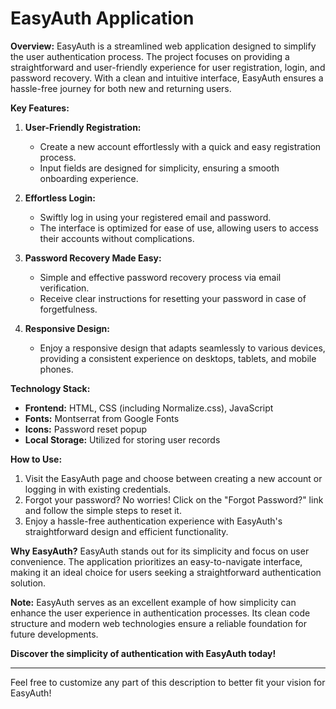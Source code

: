 # EasyAuth Application
**Overview:**
EasyAuth is a streamlined web application designed to simplify the user authentication process. The project focuses on providing a straightforward and user-friendly experience for user registration, login, and password recovery. With a clean and intuitive interface, EasyAuth ensures a hassle-free journey for both new and returning users.

**Key Features:**

1. **User-Friendly Registration:**
   - Create a new account effortlessly with a quick and easy registration process.
   - Input fields are designed for simplicity, ensuring a smooth onboarding experience.

2. **Effortless Login:**
   - Swiftly log in using your registered email and password.
   - The interface is optimized for ease of use, allowing users to access their accounts without complications.

3. **Password Recovery Made Easy:**
   - Simple and effective password recovery process via email verification.
   - Receive clear instructions for resetting your password in case of forgetfulness.

4. **Responsive Design:**
   - Enjoy a responsive design that adapts seamlessly to various devices, providing a consistent experience on desktops, tablets, and mobile phones.

**Technology Stack:**
- **Frontend:** HTML, CSS (including Normalize.css), JavaScript
- **Fonts:** Montserrat from Google Fonts
- **Icons:** Password reset popup
- **Local Storage:** Utilized for storing user records

**How to Use:**
1. Visit the EasyAuth page and choose between creating a new account or logging in with existing credentials.
2. Forgot your password? No worries! Click on the "Forgot Password?" link and follow the simple steps to reset it.
3. Enjoy a hassle-free authentication experience with EasyAuth's straightforward design and efficient functionality.

**Why EasyAuth?**
EasyAuth stands out for its simplicity and focus on user convenience. The application prioritizes an easy-to-navigate interface, making it an ideal choice for users seeking a straightforward authentication solution.

**Note:**
EasyAuth serves as an excellent example of how simplicity can enhance the user experience in authentication processes. Its clean code structure and modern web technologies ensure a reliable foundation for future developments.

**Discover the simplicity of authentication with EasyAuth today!**

---

Feel free to customize any part of this description to better fit your vision for EasyAuth!
